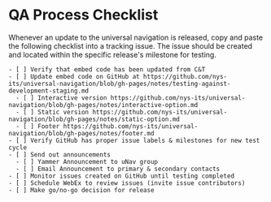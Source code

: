  
# QA Process Checklist

Whenever an update to the universal navigation is released, copy and paste the following checklist into a tracking issue.  The issue should be created and located within the specific release's milestone for testing.

```
- [ ] Verify that embed code has been updated from C&T 
- [ ] Update embed code on GitHub at https://github.com/nys-its/universal-navigation/blob/gh-pages/notes/testing-against-development-staging.md 
  - [ ] Interactive version https://github.com/nys-its/universal-navigation/blob/gh-pages/notes/interactive-option.md  
  - [ ] Static version https://github.com/nys-its/universal-navigation/blob/gh-pages/notes/static-option.md  
  - [ ] Footer https://github.com/nys-its/universal-navigation/blob/gh-pages/notes/footer.md  
- [ ] Verify GitHub has proper issue labels & milestones for new test cycle 
- [ ] Send out announcements 
  - [ ] Yammer Announcement to uNav group 
  - [ ] Email Announcement to primary & secondary contacts 
- [ ] Monitor issues created on GitHub until testing completed 
- [ ] Schedule WebEx to review issues (invite issue contributors)
- [ ] Make go/no-go decision for release
```
